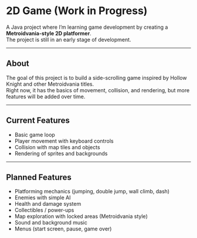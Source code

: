 # 2D Game (Work in Progress)

A Java project where I’m learning game development by creating a **Metroidvania-style 2D platformer**.  
The project is still in an early stage of development.

---

## About

The goal of this project is to build a side-scrolling game inspired by Hollow Knight and other Metroidvania titles.  
Right now, it has the basics of movement, collision, and rendering, but more features will be added over time.

---

## Current Features

- Basic game loop  
- Player movement with keyboard controls  
- Collision with map tiles and objects  
- Rendering of sprites and backgrounds  

---

## Planned Features

- Platforming mechanics (jumping, double jump, wall climb, dash)  
- Enemies with simple AI  
- Health and damage system  
- Collectibles / power-ups  
- Map exploration with locked areas (Metroidvania style)  
- Sound and background music  
- Menus (start screen, pause, game over)  
